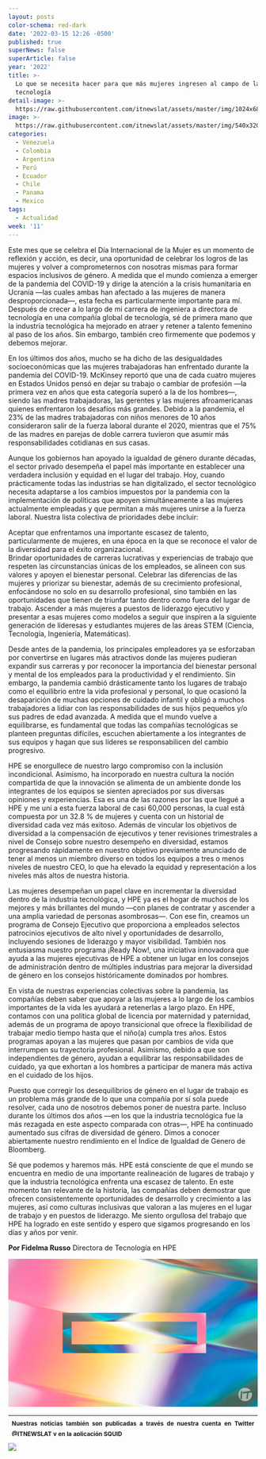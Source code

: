```yaml
---
layout: posts
color-schema: red-dark
date: '2022-03-15 12:26 -0500'
published: true
superNews: false
superArticle: false
year: '2022'
title: >-
  Lo que se necesita hacer para que más mujeres ingresen al campo de la
  tecnología
detail-image: >-
  https://raw.githubusercontent.com/itnewslat/assets/master/img/1024x680/HPE-mujeres-g.jpg
image: >-
  https://raw.githubusercontent.com/itnewslat/assets/master/img/540x320/HPE-mujeres-p.jpg
categories:
  - Venezuela
  - Colombia
  - Argentina
  - Perú
  - Ecuador
  - Chile
  - Panama
  - Mexico
tags:
  - Actualidad
week: '11'
---
```

Este mes que se celebra el Día Internacional de la Mujer es un momento de reflexión y acción, es decir, una oportunidad de celebrar los logros de las mujeres y volver a comprometernos con nosotras mismas para formar espacios inclusivos de género. A medida que el mundo comienza a emerger de la pandemia del COVID-19 y dirige la atención a la crisis humanitaria en Ucrania —las cuales ambas han afectado a las mujeres de manera desproporcionada—, esta fecha es particularmente importante para mí. Después de crecer a lo largo de mi carrera de ingeniera a directora de tecnología en una compañía global de tecnología, sé de primera mano que la industria tecnológica ha mejorado en atraer y retener a talento femenino al paso de los años. Sin embargo, también creo firmemente que podemos y debemos mejorar.
 
En los últimos dos años, mucho se ha dicho de las desigualdades socioeconómicas que las mujeres trabajadoras han enfrentado durante la pandemia del COVID-19. McKinsey reportó que una de cada cuatro mujeres en Estados Unidos pensó en dejar su trabajo o cambiar de profesión —la primera vez en años que esta categoría superó a la de los hombres—, siendo las madres trabajadoras, las gerentes y las mujeres afroamericanas quienes enfrentaron los desafíos más grandes. Debido a la pandemia, el 23% de las madres trabajadoras con niños menores de 10 años consideraron salir de la fuerza laboral durante el 2020, mientras que el 75% de las madres en parejas de doble carrera tuvieron que asumir más responsabilidades cotidianas en sus casas.
 
Aunque los gobiernos han apoyado la igualdad de género durante décadas, el sector privado desempeña el papel más importante en establecer una verdadera inclusión y equidad en el lugar del trabajo. Hoy, cuando prácticamente todas las industrias se han digitalizado, el sector tecnológico necesita adaptarse a los cambios impuestos por la pandemia con la implementación de políticas que apoyen simultáneamente a las mujeres actualmente empleadas y que permitan a más mujeres unirse a la fuerza laboral. Nuestra lista colectiva de prioridades debe incluir:
 
Aceptar que enfrentamos una importante escasez de talento, particularmente de mujeres, en una época en la que se reconoce el valor de la diversidad para el éxito organizacional.   
Brindar oportunidades de carreras lucrativas y experiencias de trabajo que respeten las circunstancias únicas de los empleados, se alineen con sus valores y apoyen el bienestar personal.
Celebrar las diferencias de las mujeres y priorizar su bienestar, además de su crecimiento profesional, enfocándose no solo en su desarrollo profesional, sino también en las oportunidades que tienen de triunfar tanto dentro como fuera del lugar de trabajo.
Ascender a más mujeres a puestos de liderazgo ejecutivo y presentar a esas mujeres como modelos a seguir que inspiren a la siguiente generación de líderesas y estudiantes mujeres de las áreas STEM (Ciencia, Tecnología, Ingeniería, Matemáticas).
 
Desde antes de la pandemia, los principales empleadores ya se esforzaban por convertirse en lugares más atractivos donde las mujeres pudieran expandir sus carreras y por reconocer la importancia del bienestar personal y mental de los empleados para la productividad y el rendimiento. Sin embargo, la pandemia cambió drásticamente tanto los lugares de trabajo como el equilibrio entre la vida profesional y personal, lo que ocasionó la desaparición de muchas opciones de cuidado infantil y obligó a muchos trabajadores a lidiar con las responsabilidades de sus hijos pequeños y/o sus padres de edad avanzada. A medida que el mundo vuelve a equilibrarse, es fundamental que todas las compañías tecnológicas se planteen preguntas difíciles, escuchen abiertamente a los integrantes de sus equipos y hagan que sus líderes se responsabilicen del cambio progresivo. 
 
HPE se enorgullece de nuestro largo compromiso con la inclusión incondicional. Asimismo, ha incorporado en nuestra cultura la noción compartida de que la innovación se alimenta de un ambiente donde los integrantes de los equipos se sienten apreciados por sus diversas opiniones y experiencias. Esa es una de las razones por las que llegué a HPE y me uní a esta fuerza laboral de casi 60,000 personas, la cual está compuesta por un 32.8 % de mujeres y cuenta con un historial de diversidad cada vez más exitoso. Además de vincular los objetivos de diversidad a la compensación de ejecutivos y tener revisiones trimestrales a nivel de Consejo sobre nuestro desempeño en diversidad, estamos progresando rápidamente en nuestro objetivo previamente anunciado de tener al menos un miembro diverso en todos los equipos a tres o menos niveles de nuestro CEO, lo que ha elevado la equidad y representación a los niveles más altos de nuestra historia. 
 
Las mujeres desempeñan un papel clave en incrementar la diversidad dentro de la industria tecnológica, y HPE ya es el hogar de muchos de los mejores y más brillantes del mundo —con planes de contratar y ascender a una amplia variedad de personas asombrosas—. Con ese fin, creamos un programa de Consejo Ejecutivo que proporciona a empleados selectos patrocinios ejecutivos de alto nivel y oportunidades de desarrollo, incluyendo sesiones de liderazgo y mayor visibilidad. También nos entusiasma nuestro programa ¡Ready Now!, una iniciativa innovadora que ayuda a las mujeres ejecutivas de HPE a obtener un lugar en los consejos de administración dentro de múltiples industrias para mejorar la diversidad de género en los consejos históricamente dominados por hombres.
 
En vista de nuestras experiencias colectivas sobre la pandemia, las compañías deben saber que apoyar a las mujeres a lo largo de los cambios importantes de la vida les ayudará a retenerlas a largo plazo. En HPE, contamos con una política global de licencia por maternidad y paternidad, además de un programa de apoyo transicional que ofrece la flexibilidad de trabajar medio tiempo hasta que el niño(a) cumpla tres años. Estos programas apoyan a las mujeres que pasan por cambios de vida que interrumpen su trayectoria profesional. Asimismo, debido a que son independientes de género, ayudan a equilibrar las responsabilidades de cuidado, ya que exhortan a los hombres a participar de manera más activa en el cuidado de los hijos. 
 
Puesto que corregir los desequilibrios de género en el lugar de trabajo es un problema más grande de lo que una compañía por sí sola puede resolver, cada uno de nosotros debemos poner de nuestra parte. Incluso durante los últimos dos años —en los que la industria tecnológica fue la más rezagada en este aspecto comparada con otras—, HPE ha continuado aumentado sus cifras de diversidad de género. Dimos a conocer abiertamente nuestro rendimiento en el Índice de Igualdad de Genero de Bloomberg.
 
Sé que podemos y haremos más. HPE está consciente de que el mundo se encuentra en medio de una importante realineación de lugares de trabajo y que la industria tecnológica enfrenta una escasez de talento. En este momento tan relevante de la historia, las compañías deben demostrar que ofrecen consistentemente oportunidades de desarrollo y crecimiento a las mujeres, así como culturas inclusivas que valoran a las mujeres en el lugar de trabajo y en puestos de liderazgo. Me siento orgullosa del trabajo que HPE ha logrado en este sentido y espero que sigamos progresando en los días y años por venir. 

**Por Fidelma Russo** Directora de Tecnología en HPE


![](https://raw.githubusercontent.com/itnewslat/assets/master/img/540x320/HPE-mujeres-p.jpg)

<table style="height: 42px;" width="569">
<tbody>
<tr>
<td style="text-align: justify;"><sub><strong>Nuestras noticias también son publicadas a través de nuestra cuenta en Twitter <a href="https://twitter.com/itnewslat?lang=es">@ITNEWSLAT</a> y en la aplicación <a href="https://squidapp.co/en/">SQUID</a></strong></sub></td>
</tr>
</tbody>
</table>

<img src="https://tracker.metricool.com/c3po.jpg?hash=56f88a41e39ab42c063cc51676587a04"/>